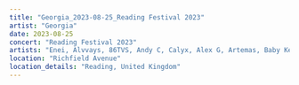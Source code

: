 ```yaml
---
title: "Georgia_2023-08-25_Reading Festival 2023"
artist: "Georgia"
date: 2023-08-25
concert: "Reading Festival 2023"
artists: "Enei, Alvvays, 86TVS, Andy C, Calyx, Alex G, Artemas, Baby Keem, Cesco, George Ezra, 30 Seconds to Mars, Amy Gledhill, Akemi Fox, Aby Coulibaly, Alissic, Arlo Parks"
location: "Richfield Avenue"
location_details: "Reading, United Kingdom"
---
```

